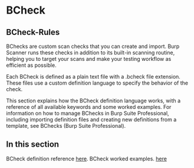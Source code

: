 # BCheck

## BCheck-Rules

BChecks are custom scan checks that you can create and import. Burp Scanner runs these checks in addition to its built-in scanning routine, helping you to target your scans and make your testing workflow as efficient as possible.

Each BCheck is defined as a plain text file with a .bcheck file extension. These files use a custom definition language to specify the behavior of the check.

This section explains how the BCheck definition language works, with a reference of all available keywords and some worked examples. For information on how to manage BChecks in Burp Suite Professional, including importing definition files and creating new definitions from a template, see BChecks (Burp Suite Professional).

## In this section
BCheck definition reference [here](https://portswigger.net/burp/documentation/scanner/bchecks/bcheck-definition-reference).
BCheck worked examples. [here](https://portswigger.net/burp/documentation/scanner/bchecks/worked-examples) 
